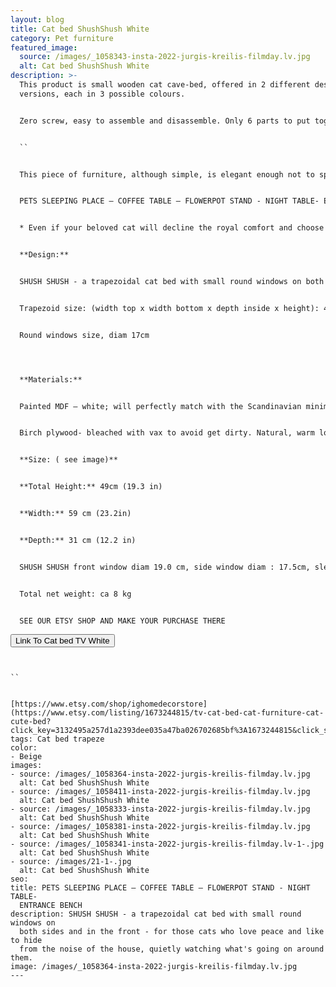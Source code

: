 ```yaml
---
layout: blog
title: Cat bed ShushShush White
category: Pet furniture
featured_image:
  source: /images/_1058343-insta-2022-jurgis-kreilis-filmday.lv.jpg
  alt: Cat bed ShushShush White
description: >-
  This product is small wooden cat cave-bed, offered in 2 different design
  versions, each in 3 possible colours.


  Zero screw, easy to assemble and disassemble. Only 6 parts to put together. 


  ``


  This piece of furniture, although simple, is elegant enough not to spoil the overall look of your home interior. Can be used not only as a bed for your pet, but also as a bedside or coffee table, pot stand or small entryway stool. 


  PETS SLEEPING PLACE – COFFEE TABLE – FLOWERPOT STAND - NIGHT TABLE- ENTRANCE BENCH


  * Even if your beloved cat will decline the royal comfort and choose to sleep elsewhere, you will easily find another practical and equally stylish application for the object – use it as a coffee table or a flowerpot stand.


  **Design:**


  SHUSH SHUSH - a trapezoidal cat bed with small round windows on both sides and in the front - for those cats who love peace and like to hide from the noise of the house, quietly watching what's going on around them.


  Trapezoid size: (width top x width bottom x depth inside x height): 40,5 x 59,5 x 27 x 49cm


  Round windows size, diam 17cm




  **Materials:**


  Painted MDF – white; will perfectly match with the Scandinavian minimalistic interior design!


  Birch plywood- bleached with vax to avoid get dirty. Natural, warm look.


  **Size: ( see image)**


  **Total Height:** 49cm (19.3 in)


  **Width:** 59 cm (23.2in)


  **Depth:** 31 cm (12.2 in)


  SHUSH SHUSH front window diam 19.0 cm, side window diam : 17.5cm, sleeping area 51x28.5cm


  Total net weight: ca 8 kg


  SEE OUR ETSY SHOP AND MAKE YOUR PURCHASE THERE


  ```

  <a href='https://www.etsy.com/listing/1673244815/tv-cat-bed-cat-furniture-cat-cute-bed?click_key=3132495a257d1a2393dee035a47ba026702685bf%3A1673244815&click_sum=ddd2658d&ref=shop_home_active_5&frs=1'><button>Link To Cat bed TV White</button></a>

  ```


  ``


  [https://www.etsy.com/shop/ighomedecorstore](https://www.etsy.com/listing/1673244815/tv-cat-bed-cat-furniture-cat-cute-bed?click_key=3132495a257d1a2393dee035a47ba026702685bf%3A1673244815&click_sum=ddd2658d&ref=shop_home_active_5&frs=1)
tags: Cat bed trapeze
color:
  - Beige
images:
  - source: /images/_1058364-insta-2022-jurgis-kreilis-filmday.lv.jpg
    alt: Cat bed ShushShush White
  - source: /images/_1058411-insta-2022-jurgis-kreilis-filmday.lv.jpg
    alt: Cat bed ShushShush White
  - source: /images/_1058333-insta-2022-jurgis-kreilis-filmday.lv.jpg
    alt: Cat bed ShushShush White
  - source: /images/_1058381-insta-2022-jurgis-kreilis-filmday.lv.jpg
    alt: Cat bed ShushShush White
  - source: /images/_1058341-insta-2022-jurgis-kreilis-filmday.lv-1-.jpg
    alt: Cat bed ShushShush White
  - source: /images/21-1-.jpg
    alt: Cat bed ShushShush White
seo:
  title: PETS SLEEPING PLACE – COFFEE TABLE – FLOWERPOT STAND - NIGHT TABLE-
    ENTRANCE BENCH
  description: SHUSH SHUSH - a trapezoidal cat bed with small round windows on
    both sides and in the front - for those cats who love peace and like to hide
    from the noise of the house, quietly watching what's going on around them.
  image: /images/_1058364-insta-2022-jurgis-kreilis-filmday.lv.jpg
---
```

